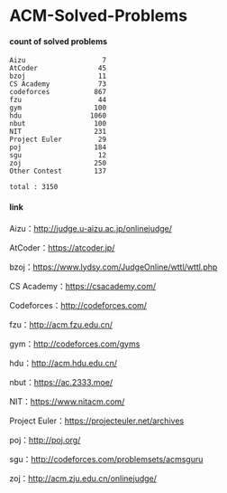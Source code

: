 ﻿# ACM-Solved-Problems

#### count of solved problems
	Aizu                   7
	AtCoder               45
	bzoj                  11
	CS Academy            73
	codeforces           867
	fzu                   44
	gym                  100
	hdu                 1060
	nbut                 100
	NIT                  231
	Project Euler         29
	poj                  184
	sgu                   12
	zoj                  250
	Other Contest        137

`total : 3150`


#### link

Aizu：http://judge.u-aizu.ac.jp/onlinejudge/

AtCoder：https://atcoder.jp/

bzoj：https://www.lydsy.com/JudgeOnline/wttl/wttl.php

CS Academy：https://csacademy.com/

Codeforces：http://codeforces.com/

fzu：http://acm.fzu.edu.cn/

gym：http://codeforces.com/gyms

hdu：http://acm.hdu.edu.cn/

nbut：https://ac.2333.moe/

NIT：https://www.nitacm.com/

Project Euler：https://projecteuler.net/archives

poj：http://poj.org/

sgu：http://codeforces.com/problemsets/acmsguru

zoj：http://acm.zju.edu.cn/onlinejudge/
